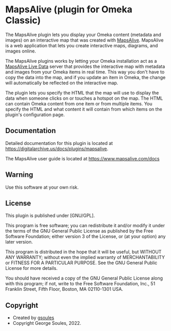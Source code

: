 # MapsAlive (plugin for Omeka Classic)

The MapsAlive plugin lets you display your Omeka content (metadata and images) on an interactive map that was
created with [MapsAlive](https://www.mapsalive.com). MapsAlive is a web application that lets you create
interactive maps, diagrams, and images online.

The MapsAlive plugins works by letting your Omeka installation act as a
[MapsAlive Live Data](https://www.mapsalive.com/docs/livedata-intro/) server that provides the interactive map
with metadata and images from your Omeka items in real time. This way you don't have to copy the data into the
map, and if you update an item in Omeka, the change will automatically be reflected on the interactive map.

The plugin lets you specify the HTML that the map will use to display the data when someone clicks on or touches
a hotspot on the map. The HTML can contain Omeka content from one item or from multiple items. You specify the
HTML and what content it will contain from which items on the plugin's configuration page.

## Documentation
Detailed documentation for this plugin is located at <https://digitalarchive.us/docs/plugins/mapsalive>.

The MapsAlive user guide is located at <https://www.mapsalive.com/docs>

## Warning

Use this software at your own risk.

##  License

This plugin is published under [GNU/GPL].

This program is free software; you can redistribute it and/or modify it under
the terms of the GNU General Public License as published by the Free Software
Foundation; either version 3 of the License, or (at your option) any later
version.

This program is distributed in the hope that it will be useful, but WITHOUT
ANY WARRANTY; without even the implied warranty of MERCHANTABILITY or FITNESS
FOR A PARTICULAR PURPOSE. See the GNU General Public License for more
details.

You should have received a copy of the GNU General Public License along with
this program; if not, write to the Free Software Foundation, Inc.,
51 Franklin Street, Fifth Floor, Boston, MA 02110-1301 USA.

Copyright
---------

* Created by [gsoules](https://github.com/gsoules)
* Copyright George Soules, 2022.

 

 
